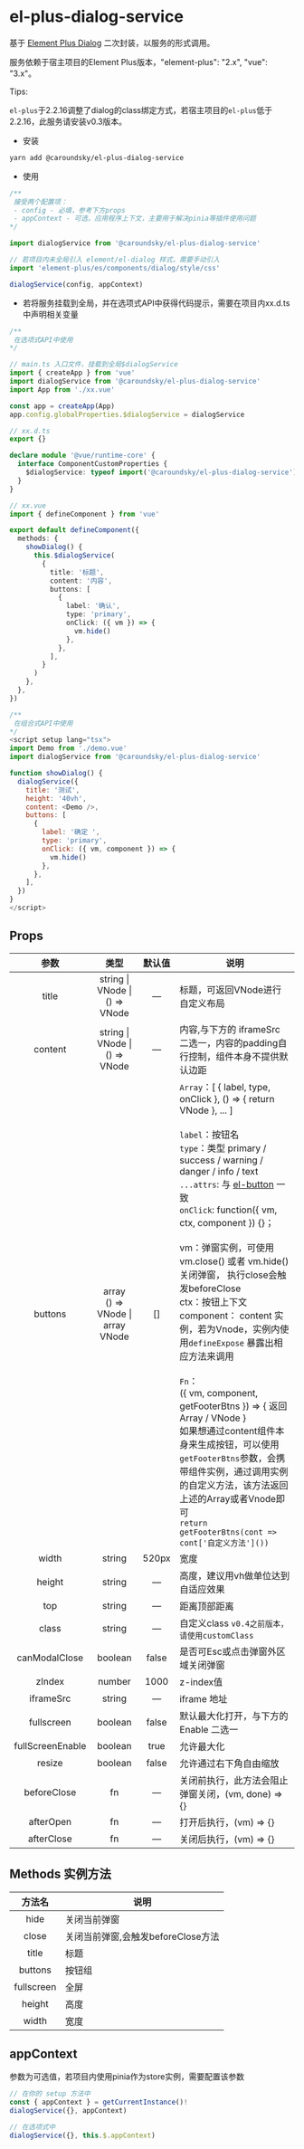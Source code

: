 # el-plus-dialog-service

基于 [Element Plus Dialog](https://element-plus.org/zh-CN/component/dialog.html) 二次封装，以服务的形式调用。

服务依赖于宿主项目的Element Plus版本，"element-plus": "2.x", "vue": "3.x"。

Tips:

 `el-plus`于2.2.16调整了dialog的class绑定方式，若宿主项目的`el-plus`低于2.2.16，此服务请安装v0.3版本。

* 安装

```bash
yarn add @caroundsky/el-plus-dialog-service
```

* 使用

```js
/**
 接受两个配置项：
 - config - 必填，参考下方props
 - appContext - 可选，应用程序上下文，主要用于解决pinia等插件使用问题
*/

import dialogService from '@caroundsky/el-plus-dialog-service'

// 若项目内未全局引入 element/el-dialog 样式，需要手动引入
import 'element-plus/es/components/dialog/style/css'

dialogService(config, appContext)

```

* 若将服务挂载到全局，并在选项式API中获得代码提示，需要在项目内xx.d.ts中声明相关变量

```ts
/**
 在选项式API中使用
*/

// main.ts 入口文件，挂载到全局$dialogService
import { createApp } from 'vue'
import dialogService from '@caroundsky/el-plus-dialog-service'
import App from './xx.vue'

const app = createApp(App)
app.config.globalProperties.$dialogService = dialogService

// xx.d.ts
export {}

declare module '@vue/runtime-core' {
  interface ComponentCustomProperties {
    $dialogService: typeof import('@caroundsky/el-plus-dialog-service')['default']
  }
}

// xx.vue
import { defineComponent } from 'vue'

export default defineComponent({
  methods: {
    showDialog() {
      this.$dialogService(
        {
          title: '标题',
          content: '内容',
          buttons: [
            {
              label: '确认',
              type: 'primary',
              onClick: ({ vm }) => {
                vm.hide()
              },
            },
          ],
        }
      )
    },
  },
})
```

```js
/**
 在组合式API中使用
*/
<script setup lang="tsx">
import Demo from './demo.vue'
import dialogService from '@caroundsky/el-plus-dialog-service'

function showDialog() {
  dialogService({
    title: '测试',
    height: '40vh',
    content: <Demo />,
    buttons: [
      {
        label: '确定 ',
        type: 'primary',
        onClick: ({ vm, component }) => {
          vm.hide()
        },
      },
    ],
  })
}
</script>
```

## Props

| 参数 | 类型 | 默认值 | 说明 |
| :---: | :---: | :---: | --- |
| title | string \| VNode \| () => VNode | — | 标题，可返回VNode进行自定义布局 |
| content | string \| VNode \| () => VNode | — | 内容,与下方的 iframeSrc 二选一，内容的padding自行控制，组件本身不提供默认边距 |
| buttons | array<br>() => VNode \| array <br>VNode |[] | `Array`：[ { label, type, onClick }, () => { return VNode }, ... ]<br><br> `label`：按钮名<br>`type`：类型 primary / success / warning / danger / info / text<br>`...attrs`: 与 [el-button](https://element-plus.org/zh-CN/component/button.html#button-%E5%B1%9E%E6%80%A7) 一致<br>`onClick`: function({ vm, ctx, component }) {}；<br><br>vm：弹窗实例，可使用 vm.close() 或者 vm.hide() 关闭弹窗， 执行close会触发beforeClose<br>ctx：按钮上下文<br> component： content 实例，若为Vnode，实例内使用`defineExpose` 暴露出相应方法来调用<br><br>`Fn`：<br>({ vm, component, getFooterBtns }) => {  返回Array / VNode }<br>如果想通过content组件本身来生成按钮，可以使用`getFooterBtns`参数，会携带组件实例，通过调用实例的自定义方法，该方法返回上述的Array或者Vnode即可<br>`return getFooterBtns(cont => cont['自定义方法']())`|
| width | string | 520px | 宽度 |
| height | string | — | 高度，建议用vh做单位达到自适应效果 |
| top | string | — | 距离顶部距离 |
| class | string | — | 自定义class `v0.4之前版本，请使用customClass` |
| canModalClose | boolean | false | 是否可Esc或点击弹窗外区域关闭弹窗 |
| zIndex | number | 1000 | z-index值 |
| iframeSrc | string | — | iframe 地址 |
| fullscreen | boolean | false | 默认最大化打开，与下方的 Enable 二选一 |
| fullScreenEnable | boolean | true | 允许最大化 |
| resize | boolean | false | 允许通过右下角自由缩放 |
| beforeClose |fn|—|关闭前执行，此方法会阻止弹窗关闭，(vm, done) => {}|
| afterOpen |fn|—|打开后执行，(vm) => {}|
| afterClose |fn|—|关闭后执行，(vm) => {}|

## Methods 实例方法

| 方法名 | 说明 |
| :---: | --- |
| hide | 关闭当前弹窗 |
| close | 关闭当前弹窗,会触发beforeClose方法 |
| title | 标题 |
| buttons | 按钮组 |
| fullscreen | 全屏 |
| height | 高度 |
| width | 宽度 |

## appContext

参数为可选值，若项目内使用pinia作为store实例，需要配置该参数

```js
// 在你的 setup 方法中
const { appContext } = getCurrentInstance()!
dialogService({}, appContext)

// 在选项式中
dialogService({}, this.$.appContext)
```
